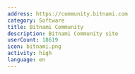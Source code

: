 ```yaml
---
address: https://community.bitnami.com
category: Software
title: Bitnami Community
description: Bitnami Community site
userCount: 18619
icon: bitnami.png
activity: high
language: en
---
```

